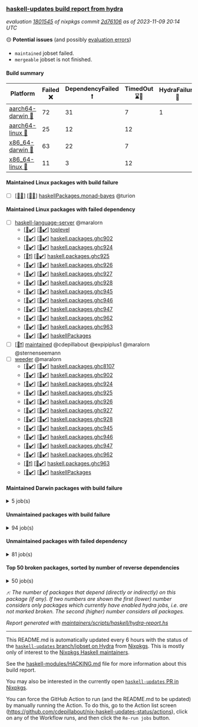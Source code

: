 ### [haskell-updates build report from hydra](https://hydra.nixos.org/jobset/nixpkgs/haskell-updates)
*evaluation [1801545](https://hydra.nixos.org/eval/1801545) of nixpkgs commit [2d76106](https://github.com/NixOS/nixpkgs/commits/2d76106b1172a9952d170532beca71bdd6950f57) as of 2023-11-09 20:14 UTC*

:yellow_circle: **Potential issues** (and possibly [evaluation errors](https://hydra.nixos.org/jobset/nixpkgs/haskell-updates))
  * `maintained` jobset failed.
  * `mergeable` jobset is not finished.

#### Build summary

 | Platform | Failed :x: | DependencyFailed :heavy_exclamation_mark: | TimedOut :hourglass::no_entry_sign: | HydraFailure :construction: | Unfinished :hourglass_flowing_sand: | Success :heavy_check_mark: | 
 | --- | --- | --- | --- | --- | --- | --- | 
 | [aarch64-darwin :green_apple:](https://hydra.nixos.org/eval/1801545?filter=.aarch64-darwin) | 72 | 31 | 7 | 1 |  | 6644 | 
 | [aarch64-linux :iphone:](https://hydra.nixos.org/eval/1801545?filter=.aarch64-linux) | 25 | 12 | 12 |  | 6 | 6785 | 
 | [x86_64-darwin :apple:](https://hydra.nixos.org/eval/1801545?filter=.x86_64-darwin) | 63 | 22 | 7 |  |  | 6680 | 
 | [x86_64-linux :penguin:](https://hydra.nixos.org/eval/1801545?filter=.x86_64-linux) | 11 | 3 | 12 |  | 1 | 6844 | 
#### Maintained Linux packages with build failure
- [ ] [[:iphone::x:]](https://hydra.nixos.org/build/239772252) [[:penguin::x:]](https://hydra.nixos.org/build/239250533) [haskellPackages.monad-bayes](https://hydra.nixos.org/eval/1801545?filter=haskellPackages.monad-bayes) @turion
#### Maintained Linux packages with failed dependency
- [ ] [haskell-language-server](https://hydra.nixos.org/eval/1801545?filter=haskell-language-server) @maralorn
  - [[:iphone::heavy_check_mark:]](https://hydra.nixos.org/build/239775433) [[:penguin::heavy_check_mark:]](https://hydra.nixos.org/build/239373261) [toplevel](https://hydra.nixos.org/eval/1801545?filter=haskell-language-server)
  - [[:iphone::heavy_check_mark:]](https://hydra.nixos.org/build/239771204) [[:penguin::heavy_check_mark:]](https://hydra.nixos.org/build/239258159) [haskell.packages.ghc902](https://hydra.nixos.org/eval/1801545?filter=haskell.packages.ghc902.haskell-language-server)
  - [[:iphone::heavy_check_mark:]](https://hydra.nixos.org/build/239770815) [[:penguin::heavy_check_mark:]](https://hydra.nixos.org/build/239244676) [haskell.packages.ghc924](https://hydra.nixos.org/eval/1801545?filter=haskell.packages.ghc924.haskell-language-server)
  - [[:iphone::heavy_exclamation_mark:]](https://hydra.nixos.org/build/239775479) [[:penguin::heavy_check_mark:]](https://hydra.nixos.org/build/239255679) [haskell.packages.ghc925](https://hydra.nixos.org/eval/1801545?filter=haskell.packages.ghc925.haskell-language-server)
  - [[:iphone::heavy_check_mark:]](https://hydra.nixos.org/build/239775197) [[:penguin::heavy_check_mark:]](https://hydra.nixos.org/build/239244592) [haskell.packages.ghc926](https://hydra.nixos.org/eval/1801545?filter=haskell.packages.ghc926.haskell-language-server)
  - [[:iphone::heavy_check_mark:]](https://hydra.nixos.org/build/239770927) [[:penguin::heavy_check_mark:]](https://hydra.nixos.org/build/239254745) [haskell.packages.ghc927](https://hydra.nixos.org/eval/1801545?filter=haskell.packages.ghc927.haskell-language-server)
  - [[:iphone::heavy_check_mark:]](https://hydra.nixos.org/build/239775846) [[:penguin::heavy_check_mark:]](https://hydra.nixos.org/build/239259832) [haskell.packages.ghc928](https://hydra.nixos.org/eval/1801545?filter=haskell.packages.ghc928.haskell-language-server)
  - [[:iphone::heavy_check_mark:]](https://hydra.nixos.org/build/239773509) [[:penguin::heavy_check_mark:]](https://hydra.nixos.org/build/239373229) [haskell.packages.ghc945](https://hydra.nixos.org/eval/1801545?filter=haskell.packages.ghc945.haskell-language-server)
  - [[:iphone::heavy_check_mark:]](https://hydra.nixos.org/build/239772111) [[:penguin::heavy_check_mark:]](https://hydra.nixos.org/build/239373266) [haskell.packages.ghc946](https://hydra.nixos.org/eval/1801545?filter=haskell.packages.ghc946.haskell-language-server)
  - [[:iphone::heavy_check_mark:]](https://hydra.nixos.org/build/239773878) [[:penguin::heavy_check_mark:]](https://hydra.nixos.org/build/239373246) [haskell.packages.ghc947](https://hydra.nixos.org/eval/1801545?filter=haskell.packages.ghc947.haskell-language-server)
  - [[:iphone::heavy_check_mark:]](https://hydra.nixos.org/build/239772362) [[:penguin::heavy_check_mark:]](https://hydra.nixos.org/build/239734887) [haskell.packages.ghc962](https://hydra.nixos.org/eval/1801545?filter=haskell.packages.ghc962.haskell-language-server)
  - [[:iphone::heavy_check_mark:]](https://hydra.nixos.org/build/239772516) [[:penguin::heavy_check_mark:]](https://hydra.nixos.org/build/239734892) [haskell.packages.ghc963](https://hydra.nixos.org/eval/1801545?filter=haskell.packages.ghc963.haskell-language-server)
  - [[:iphone::heavy_check_mark:]](https://hydra.nixos.org/build/239773240) [[:penguin::heavy_check_mark:]](https://hydra.nixos.org/build/239373287) [haskellPackages](https://hydra.nixos.org/eval/1801545?filter=haskellPackages.haskell-language-server)
- [ ] [[:penguin::heavy_exclamation_mark:]](https://hydra.nixos.org/build/240203413) [maintained](https://hydra.nixos.org/eval/1801545?filter=maintained) @cdepillabout @expipiplus1 @maralorn @sternenseemann
- [ ] [weeder](https://hydra.nixos.org/eval/1801545?filter=weeder) @maralorn
  - [[:iphone::heavy_check_mark:]](https://hydra.nixos.org/build/239772567) [[:penguin::heavy_check_mark:]](https://hydra.nixos.org/build/239262346) [haskell.packages.ghc8107](https://hydra.nixos.org/eval/1801545?filter=haskell.packages.ghc8107.weeder)
  - [[:iphone::heavy_check_mark:]](https://hydra.nixos.org/build/239771154) [[:penguin::heavy_check_mark:]](https://hydra.nixos.org/build/239263505) [haskell.packages.ghc902](https://hydra.nixos.org/eval/1801545?filter=haskell.packages.ghc902.weeder)
  - [[:iphone::heavy_check_mark:]](https://hydra.nixos.org/build/239774967) [[:penguin::heavy_check_mark:]](https://hydra.nixos.org/build/239263746) [haskell.packages.ghc924](https://hydra.nixos.org/eval/1801545?filter=haskell.packages.ghc924.weeder)
  - [[:iphone::heavy_check_mark:]](https://hydra.nixos.org/build/239776548) [[:penguin::heavy_check_mark:]](https://hydra.nixos.org/build/239261140) [haskell.packages.ghc925](https://hydra.nixos.org/eval/1801545?filter=haskell.packages.ghc925.weeder)
  - [[:iphone::heavy_check_mark:]](https://hydra.nixos.org/build/239774567) [[:penguin::heavy_check_mark:]](https://hydra.nixos.org/build/239244753) [haskell.packages.ghc926](https://hydra.nixos.org/eval/1801545?filter=haskell.packages.ghc926.weeder)
  - [[:iphone::heavy_check_mark:]](https://hydra.nixos.org/build/239771687) [[:penguin::heavy_check_mark:]](https://hydra.nixos.org/build/239253703) [haskell.packages.ghc927](https://hydra.nixos.org/eval/1801545?filter=haskell.packages.ghc927.weeder)
  - [[:iphone::heavy_check_mark:]](https://hydra.nixos.org/build/239775273) [[:penguin::heavy_check_mark:]](https://hydra.nixos.org/build/239260639) [haskell.packages.ghc928](https://hydra.nixos.org/eval/1801545?filter=haskell.packages.ghc928.weeder)
  - [[:iphone::heavy_check_mark:]](https://hydra.nixos.org/build/239772080) [[:penguin::heavy_check_mark:]](https://hydra.nixos.org/build/239248133) [haskell.packages.ghc945](https://hydra.nixos.org/eval/1801545?filter=haskell.packages.ghc945.weeder)
  - [[:iphone::heavy_check_mark:]](https://hydra.nixos.org/build/239775907) [[:penguin::heavy_check_mark:]](https://hydra.nixos.org/build/239258852) [haskell.packages.ghc946](https://hydra.nixos.org/eval/1801545?filter=haskell.packages.ghc946.weeder)
  - [[:iphone::heavy_check_mark:]](https://hydra.nixos.org/build/239770361) [[:penguin::heavy_check_mark:]](https://hydra.nixos.org/build/239245642) [haskell.packages.ghc947](https://hydra.nixos.org/eval/1801545?filter=haskell.packages.ghc947.weeder)
  - [[:iphone::heavy_check_mark:]](https://hydra.nixos.org/build/239771144) [[:penguin::heavy_check_mark:]](https://hydra.nixos.org/build/239734872) [haskell.packages.ghc962](https://hydra.nixos.org/eval/1801545?filter=haskell.packages.ghc962.weeder)
  - [[:iphone::heavy_exclamation_mark:]](https://hydra.nixos.org/build/239773100) [[:penguin::heavy_check_mark:]](https://hydra.nixos.org/build/239734864) [haskell.packages.ghc963](https://hydra.nixos.org/eval/1801545?filter=haskell.packages.ghc963.weeder)
  - [[:iphone::heavy_check_mark:]](https://hydra.nixos.org/build/239772029) [[:penguin::heavy_check_mark:]](https://hydra.nixos.org/build/239252970) [haskellPackages](https://hydra.nixos.org/eval/1801545?filter=haskellPackages.weeder)
#### Maintained Darwin packages with build failure
<details><summary>5 job(s) </summary>

- [ ] [[:green_apple::x:]](https://hydra.nixos.org/build/239250116) [[:apple::x:]](https://hydra.nixos.org/build/239250830) [haskellPackages.gcodehs](https://hydra.nixos.org/eval/1801545?filter=haskellPackages.gcodehs) @sorki
- [ ] [gitit](https://hydra.nixos.org/eval/1801545?filter=gitit) @Profpatsch @sternenseemann
  - [[:green_apple::x:]](https://hydra.nixos.org/build/239251261) [[:apple::heavy_check_mark:]](https://hydra.nixos.org/build/239258617) [toplevel](https://hydra.nixos.org/eval/1801545?filter=gitit)
  - [[:green_apple::heavy_check_mark:]](https://hydra.nixos.org/build/239248358) [[:apple::heavy_check_mark:]](https://hydra.nixos.org/build/239252421) [haskellPackages](https://hydra.nixos.org/eval/1801545?filter=haskellPackages.gitit)
- [ ] [[:green_apple::x:]](https://hydra.nixos.org/build/239251420) [[:apple::x:]](https://hydra.nixos.org/build/239259851) [haskellPackages.monad-bayes](https://hydra.nixos.org/eval/1801545?filter=haskellPackages.monad-bayes) @turion
</details>

#### Unmaintained packages with build failure
<details><summary>94 job(s) </summary>

- [ ] [[:green_apple::x:]](https://hydra.nixos.org/build/239262125) [[:iphone::heavy_check_mark:]](https://hydra.nixos.org/build/239772988) [[:apple::heavy_check_mark:]](https://hydra.nixos.org/build/239262410) [[:penguin::heavy_check_mark:]](https://hydra.nixos.org/build/239250197) [haskellPackages.di-core](https://hydra.nixos.org/eval/1801545?filter=haskellPackages.di-core)  :arrow_heading_up: 7 | 12
- [ ] [[:green_apple::x:]](https://hydra.nixos.org/build/239259018) [[:iphone::heavy_check_mark:]](https://hydra.nixos.org/build/239774820) [[:apple::x:]](https://hydra.nixos.org/build/239264583) [[:penguin::heavy_check_mark:]](https://hydra.nixos.org/build/239253255) [haskellPackages.fmt](https://hydra.nixos.org/eval/1801545?filter=haskellPackages.fmt)  :arrow_heading_up: 6 | 24
- [ ] [[:green_apple::heavy_check_mark:]](https://hydra.nixos.org/build/239262182) [[:iphone::x:]](https://hydra.nixos.org/build/239775323) [[:apple::heavy_check_mark:]](https://hydra.nixos.org/build/239254077) [[:penguin::heavy_check_mark:]](https://hydra.nixos.org/build/239253532) [haskellPackages.spatial-math](https://hydra.nixos.org/eval/1801545?filter=haskellPackages.spatial-math)  :arrow_heading_up: 2 | 7
- [ ] [[:green_apple::x:]](https://hydra.nixos.org/build/239256962) [[:iphone::x:]](https://hydra.nixos.org/build/239772670) [[:apple::x:]](https://hydra.nixos.org/build/239262187) [[:penguin::hourglass::no_entry_sign:]](https://hydra.nixos.org/build/239262928) [haskellPackages.rose-trees](https://hydra.nixos.org/eval/1801545?filter=haskellPackages.rose-trees)  :arrow_heading_up: 1 | 4
- [ ] [[:green_apple::x:]](https://hydra.nixos.org/build/239257729) [[:iphone::hourglass::no_entry_sign:]](https://hydra.nixos.org/build/239773125) [[:apple::heavy_check_mark:]](https://hydra.nixos.org/build/239246218) [[:penguin::heavy_check_mark:]](https://hydra.nixos.org/build/239263542) [haskellPackages.telegram-bot-api](https://hydra.nixos.org/eval/1801545?filter=haskellPackages.telegram-bot-api)  :arrow_heading_up: 1 | 4
- [ ] [[:green_apple::x:]](https://hydra.nixos.org/build/239248158) [[:iphone::heavy_check_mark:]](https://hydra.nixos.org/build/239771492) [[:apple::x:]](https://hydra.nixos.org/build/239248141) [[:penguin::heavy_check_mark:]](https://hydra.nixos.org/build/239255584) [haskellPackages.posix-socket](https://hydra.nixos.org/eval/1801545?filter=haskellPackages.posix-socket)  :arrow_heading_up: 1 | 2
- [ ] [[:green_apple::x:]](https://hydra.nixos.org/build/239260438) [[:iphone::heavy_check_mark:]](https://hydra.nixos.org/build/239772563) [[:apple::x:]](https://hydra.nixos.org/build/239261068) [[:penguin::heavy_check_mark:]](https://hydra.nixos.org/build/239251834) [haskellPackages.async-refresh](https://hydra.nixos.org/eval/1801545?filter=haskellPackages.async-refresh)  :arrow_heading_up: 1 | 1
- [ ] [[:green_apple::x:]](https://hydra.nixos.org/build/239261586) [[:iphone::heavy_check_mark:]](https://hydra.nixos.org/build/239776387) [[:apple::x:]](https://hydra.nixos.org/build/239259395) [[:penguin::heavy_check_mark:]](https://hydra.nixos.org/build/239263612) [haskellPackages.gi-gdkx11](https://hydra.nixos.org/eval/1801545?filter=haskellPackages.gi-gdkx11)  :arrow_heading_up: 1 | 1
- [ ] [[:green_apple::heavy_check_mark:]](https://hydra.nixos.org/build/239254153) [[:iphone::x:]](https://hydra.nixos.org/build/239775254) [[:apple::heavy_check_mark:]](https://hydra.nixos.org/build/239260278) [[:penguin::heavy_check_mark:]](https://hydra.nixos.org/build/239251806) [haskellPackages.nlopt-haskell](https://hydra.nixos.org/eval/1801545?filter=haskellPackages.nlopt-haskell)  :arrow_heading_up: 1 | 1
- [ ] [[:green_apple::x:]](https://hydra.nixos.org/build/239248592) [[:iphone::heavy_check_mark:]](https://hydra.nixos.org/build/239775865) [[:apple::x:]](https://hydra.nixos.org/build/239247650) [[:penguin::heavy_check_mark:]](https://hydra.nixos.org/build/239256827) [haskellPackages.openal-ffi](https://hydra.nixos.org/eval/1801545?filter=haskellPackages.openal-ffi)  :arrow_heading_up: 1 | 1
- [ ] [[:green_apple::x:]](https://hydra.nixos.org/build/239257337) [[:iphone::heavy_check_mark:]](https://hydra.nixos.org/build/239775998) [[:apple::x:]](https://hydra.nixos.org/build/239255500) [[:penguin::heavy_check_mark:]](https://hydra.nixos.org/build/239245252) [haskellPackages.sym](https://hydra.nixos.org/eval/1801545?filter=haskellPackages.sym)  :arrow_heading_up: 1 | 1
- [ ] [[:green_apple::heavy_check_mark:]](https://hydra.nixos.org/build/239244919) [[:iphone::x:]](https://hydra.nixos.org/build/239776095) [[:apple::heavy_check_mark:]](https://hydra.nixos.org/build/239264154) [[:penguin::heavy_check_mark:]](https://hydra.nixos.org/build/239260000) [haskellPackages.freetype2](https://hydra.nixos.org/eval/1801545?filter=haskellPackages.freetype2)  :arrow_heading_up: 0 | 12
- [ ] [[:green_apple::x:]](https://hydra.nixos.org/build/239264564) [[:iphone::x:]](https://hydra.nixos.org/build/239773102) [[:apple::heavy_check_mark:]](https://hydra.nixos.org/build/239263650) [[:penguin::heavy_check_mark:]](https://hydra.nixos.org/build/239249826) [haskellPackages.hw-simd](https://hydra.nixos.org/eval/1801545?filter=haskellPackages.hw-simd)  :arrow_heading_up: 0 | 8
- [ ] [[:green_apple::x:]](https://hydra.nixos.org/build/239258007) [[:iphone::heavy_check_mark:]](https://hydra.nixos.org/build/239772136) [[:apple::x:]](https://hydra.nixos.org/build/239262191) [[:penguin::heavy_check_mark:]](https://hydra.nixos.org/build/239253474) [haskellPackages.pipes-zlib](https://hydra.nixos.org/eval/1801545?filter=haskellPackages.pipes-zlib)  :arrow_heading_up: 0 | 5
- [ ] [[:green_apple::x:]](https://hydra.nixos.org/build/239244113) [[:iphone::heavy_check_mark:]](https://hydra.nixos.org/build/239771558) [[:apple::x:]](https://hydra.nixos.org/build/239255094) [[:penguin::heavy_check_mark:]](https://hydra.nixos.org/build/239253745) [haskellPackages.error-codes](https://hydra.nixos.org/eval/1801545?filter=haskellPackages.error-codes)  :arrow_heading_up: 0 | 3
- [ ] [[:green_apple::x:]](https://hydra.nixos.org/build/239250135) [[:iphone::heavy_check_mark:]](https://hydra.nixos.org/build/239770503) [[:apple::heavy_check_mark:]](https://hydra.nixos.org/build/239258026) [[:penguin::heavy_check_mark:]](https://hydra.nixos.org/build/239246275) [haskellPackages.folds](https://hydra.nixos.org/eval/1801545?filter=haskellPackages.folds)  :arrow_heading_up: 0 | 3
- [ ] [[:green_apple::x:]](https://hydra.nixos.org/build/239260486) [[:iphone::x:]](https://hydra.nixos.org/build/239776072) [[:apple::heavy_check_mark:]](https://hydra.nixos.org/build/239249070) [[:penguin::heavy_check_mark:]](https://hydra.nixos.org/build/239245677) [haskellPackages.picosat](https://hydra.nixos.org/eval/1801545?filter=haskellPackages.picosat)  :arrow_heading_up: 0 | 3
- [ ] [[:green_apple::x:]](https://hydra.nixos.org/build/239264193) [[:iphone::heavy_check_mark:]](https://hydra.nixos.org/build/239774462) [[:apple::heavy_check_mark:]](https://hydra.nixos.org/build/239243893) [[:penguin::heavy_check_mark:]](https://hydra.nixos.org/build/239259286) [haskellPackages.LibZip](https://hydra.nixos.org/eval/1801545?filter=haskellPackages.LibZip)  :arrow_heading_up: 0 | 2
- [ ] [[:green_apple::x:]](https://hydra.nixos.org/build/239260572) [[:iphone::heavy_check_mark:]](https://hydra.nixos.org/build/239775567) [[:apple::heavy_check_mark:]](https://hydra.nixos.org/build/239253196) [[:penguin::heavy_check_mark:]](https://hydra.nixos.org/build/239264185) [haskellPackages.rocksdb-haskell](https://hydra.nixos.org/eval/1801545?filter=haskellPackages.rocksdb-haskell)  :arrow_heading_up: 0 | 2
- [ ] [[:green_apple::x:]](https://hydra.nixos.org/build/239260122) [[:iphone::heavy_check_mark:]](https://hydra.nixos.org/build/239775084) [[:apple::x:]](https://hydra.nixos.org/build/239253110) [[:penguin::heavy_check_mark:]](https://hydra.nixos.org/build/239254747) [haskellPackages.diagrams-html5](https://hydra.nixos.org/eval/1801545?filter=haskellPackages.diagrams-html5)  :arrow_heading_up: 0 | 1
- [ ] [[:green_apple::x:]](https://hydra.nixos.org/build/239246534) [[:iphone::x:]](https://hydra.nixos.org/build/239769996) [[:apple::x:]](https://hydra.nixos.org/build/239252502) [[:penguin::x:]](https://hydra.nixos.org/build/239249292) [haskellPackages.extensions](https://hydra.nixos.org/eval/1801545?filter=haskellPackages.extensions)  :arrow_heading_up: 0 | 1
- [ ] [[:green_apple::x:]](https://hydra.nixos.org/build/239849985) [[:iphone::x:]](https://hydra.nixos.org/build/239849994) [[:apple::x:]](https://hydra.nixos.org/build/239849959) [[:penguin::x:]](https://hydra.nixos.org/build/239849990) [haskellPackages.gi-gsk](https://hydra.nixos.org/eval/1801545?filter=haskellPackages.gi-gsk)  :arrow_heading_up: 0 | 1
- [ ] [[:green_apple::x:]](https://hydra.nixos.org/build/239259389) [[:iphone::heavy_check_mark:]](https://hydra.nixos.org/build/239771420) [[:apple::x:]](https://hydra.nixos.org/build/239256341) [[:penguin::heavy_check_mark:]](https://hydra.nixos.org/build/239264950) [haskellPackages.hamid](https://hydra.nixos.org/eval/1801545?filter=haskellPackages.hamid)  :arrow_heading_up: 0 | 1
- [ ] [[:green_apple::heavy_check_mark:]](https://hydra.nixos.org/build/239247004) [[:iphone::heavy_check_mark:]](https://hydra.nixos.org/build/239776369) [[:apple::x:]](https://hydra.nixos.org/build/239255032) [[:penguin::heavy_check_mark:]](https://hydra.nixos.org/build/239260226) [haskellPackages.hmatrix-morpheus](https://hydra.nixos.org/eval/1801545?filter=haskellPackages.hmatrix-morpheus)  :arrow_heading_up: 0 | 1
- [ ] [[:green_apple::x:]](https://hydra.nixos.org/build/239244557) [[:iphone::heavy_check_mark:]](https://hydra.nixos.org/build/239775894) [[:apple::x:]](https://hydra.nixos.org/build/239256506) [[:penguin::heavy_check_mark:]](https://hydra.nixos.org/build/239250026) [haskellPackages.huckleberry](https://hydra.nixos.org/eval/1801545?filter=haskellPackages.huckleberry)  :arrow_heading_up: 0 | 1
- [ ] [[:green_apple::x:]](https://hydra.nixos.org/build/239258089) [[:iphone::heavy_check_mark:]](https://hydra.nixos.org/build/239773907) [[:apple::x:]](https://hydra.nixos.org/build/239246890) [[:penguin::heavy_check_mark:]](https://hydra.nixos.org/build/239253574) [haskellPackages.om-time](https://hydra.nixos.org/eval/1801545?filter=haskellPackages.om-time)  :arrow_heading_up: 0 | 1
- [ ] [[:green_apple::x:]](https://hydra.nixos.org/build/239259246) [[:iphone::heavy_check_mark:]](https://hydra.nixos.org/build/239771579) [[:apple::x:]](https://hydra.nixos.org/build/239250953) [[:penguin::heavy_check_mark:]](https://hydra.nixos.org/build/239248834) [haskellPackages.select](https://hydra.nixos.org/eval/1801545?filter=haskellPackages.select)  :arrow_heading_up: 0 | 1
- [ ] [[:green_apple::x:]](https://hydra.nixos.org/build/239246851) [[:iphone::heavy_check_mark:]](https://hydra.nixos.org/build/239774076) [[:apple::x:]](https://hydra.nixos.org/build/239261323) [[:penguin::heavy_check_mark:]](https://hydra.nixos.org/build/239262697) [haskellPackages.sysinfo](https://hydra.nixos.org/eval/1801545?filter=haskellPackages.sysinfo)  :arrow_heading_up: 0 | 1
- [ ] [[:green_apple::x:]](https://hydra.nixos.org/build/239251350) [[:iphone::x:]](https://hydra.nixos.org/build/239776776) [[:apple::x:]](https://hydra.nixos.org/build/239247935) [[:penguin::x:]](https://hydra.nixos.org/build/239246414) [haskellPackages.Flint2](https://hydra.nixos.org/eval/1801545?filter=haskellPackages.Flint2) 
- [ ] [[:green_apple::heavy_check_mark:]](https://hydra.nixos.org/build/239248908) [[:iphone::heavy_check_mark:]](https://hydra.nixos.org/build/239769909) [[:apple::x:]](https://hydra.nixos.org/build/239257514) [[:penguin::heavy_check_mark:]](https://hydra.nixos.org/build/239264170) [haskellPackages.FractalArt](https://hydra.nixos.org/eval/1801545?filter=haskellPackages.FractalArt) 
- [ ] [[:green_apple::heavy_check_mark:]](https://hydra.nixos.org/build/239257711) [[:iphone::x:]](https://hydra.nixos.org/build/239774744) [[:apple::heavy_check_mark:]](https://hydra.nixos.org/build/239250415) [[:penguin::heavy_check_mark:]](https://hydra.nixos.org/build/239259136) [haskellPackages.HsASA](https://hydra.nixos.org/eval/1801545?filter=haskellPackages.HsASA) 
- [ ] [[:green_apple::x:]](https://hydra.nixos.org/build/239252965) [[:iphone::x:]](https://hydra.nixos.org/build/239775833) [[:apple::x:]](https://hydra.nixos.org/build/239246078) [[:penguin::x:]](https://hydra.nixos.org/build/239252884) [haskellPackages.agda2hs](https://hydra.nixos.org/eval/1801545?filter=haskellPackages.agda2hs) 
- [ ] [[:green_apple::x:]](https://hydra.nixos.org/build/239256068) [[:iphone::x:]](https://hydra.nixos.org/build/239772074) [[:apple::x:]](https://hydra.nixos.org/build/239243890) [[:penguin::x:]](https://hydra.nixos.org/build/239247619) [haskellPackages.agda2train](https://hydra.nixos.org/eval/1801545?filter=haskellPackages.agda2train) 
- [ ] [[:green_apple::x:]](https://hydra.nixos.org/build/239251520) [[:iphone::heavy_check_mark:]](https://hydra.nixos.org/build/239776531) [[:apple::x:]](https://hydra.nixos.org/build/239256780) [[:penguin::heavy_check_mark:]](https://hydra.nixos.org/build/239251606) [haskellPackages.al](https://hydra.nixos.org/eval/1801545?filter=haskellPackages.al) 
- [ ] [[:green_apple::heavy_check_mark:]](https://hydra.nixos.org/build/239251678) [[:iphone::x:]](https://hydra.nixos.org/build/239774542) [[:apple::heavy_check_mark:]](https://hydra.nixos.org/build/239247759) [[:penguin::heavy_check_mark:]](https://hydra.nixos.org/build/239250188) [haskellPackages.amazonka-braket](https://hydra.nixos.org/eval/1801545?filter=haskellPackages.amazonka-braket) 
- [ ] [[:green_apple::heavy_check_mark:]](https://hydra.nixos.org/build/239261751) [[:iphone::x:]](https://hydra.nixos.org/build/239772688) [[:apple::heavy_check_mark:]](https://hydra.nixos.org/build/239260201) [[:penguin::heavy_check_mark:]](https://hydra.nixos.org/build/239254814) [haskellPackages.amazonka-qldb](https://hydra.nixos.org/eval/1801545?filter=haskellPackages.amazonka-qldb) 
- [ ] [[:green_apple::x:]](https://hydra.nixos.org/build/239265015) [[:iphone::heavy_check_mark:]](https://hydra.nixos.org/build/239776312) [[:apple::x:]](https://hydra.nixos.org/build/239246102) [[:penguin::heavy_check_mark:]](https://hydra.nixos.org/build/239254850) [haskellPackages.env-extra](https://hydra.nixos.org/eval/1801545?filter=haskellPackages.env-extra) 
- [ ] [[:green_apple::x:]](https://hydra.nixos.org/build/239259612) [[:iphone::heavy_check_mark:]](https://hydra.nixos.org/build/239770787) [[:apple::x:]](https://hydra.nixos.org/build/239259668) [[:penguin::heavy_check_mark:]](https://hydra.nixos.org/build/239260761) [haskellPackages.epub-metadata](https://hydra.nixos.org/eval/1801545?filter=haskellPackages.epub-metadata) 
- [ ] [[:green_apple::x:]](https://hydra.nixos.org/build/239246623) [[:iphone::heavy_check_mark:]](https://hydra.nixos.org/build/239776785) [[:apple::heavy_check_mark:]](https://hydra.nixos.org/build/239254019) [[:penguin::heavy_check_mark:]](https://hydra.nixos.org/build/239258360) [haskellPackages.executable-hash](https://hydra.nixos.org/eval/1801545?filter=haskellPackages.executable-hash) 
- [ ] [[:green_apple::x:]](https://hydra.nixos.org/build/239254414) [[:iphone::heavy_check_mark:]](https://hydra.nixos.org/build/239770260) [[:apple::x:]](https://hydra.nixos.org/build/239251675) [[:penguin::heavy_check_mark:]](https://hydra.nixos.org/build/239247374) [haskellPackages.exinst-base](https://hydra.nixos.org/eval/1801545?filter=haskellPackages.exinst-base) 
- [ ] [[:green_apple::x:]](https://hydra.nixos.org/build/239262643) [[:iphone::heavy_check_mark:]](https://hydra.nixos.org/build/239771299) [[:apple::x:]](https://hydra.nixos.org/build/239257718) [[:penguin::heavy_check_mark:]](https://hydra.nixos.org/build/239252798) [haskellPackages.float128](https://hydra.nixos.org/eval/1801545?filter=haskellPackages.float128) 
- [ ] [[:green_apple::x:]](https://hydra.nixos.org/build/239248353) [[:iphone::heavy_check_mark:]](https://hydra.nixos.org/build/239775741) [[:apple::x:]](https://hydra.nixos.org/build/239250817) [[:penguin::heavy_check_mark:]](https://hydra.nixos.org/build/239247037) [haskellPackages.fudgets](https://hydra.nixos.org/eval/1801545?filter=haskellPackages.fudgets) 
- [ ] [[:green_apple::x:]](https://hydra.nixos.org/build/239246125) [[:iphone::heavy_check_mark:]](https://hydra.nixos.org/build/239769915) [[:apple::x:]](https://hydra.nixos.org/build/239263656) [[:penguin::heavy_check_mark:]](https://hydra.nixos.org/build/239247138) [haskellPackages.genvalidity-dirforest](https://hydra.nixos.org/eval/1801545?filter=haskellPackages.genvalidity-dirforest) 
- [ ] [[:green_apple::heavy_check_mark:]](https://hydra.nixos.org/build/239246301) [[:iphone::x:]](https://hydra.nixos.org/build/239775776) [[:apple::heavy_check_mark:]](https://hydra.nixos.org/build/239263509) [[:penguin::heavy_check_mark:]](https://hydra.nixos.org/build/239261051) [haskellPackages.geodetics](https://hydra.nixos.org/eval/1801545?filter=haskellPackages.geodetics) 
- [ ] [ghc-tags](https://hydra.nixos.org/eval/1801545?filter=ghc-tags) 
  - [[:green_apple::heavy_check_mark:]](https://hydra.nixos.org/build/239253038) [[:iphone::heavy_check_mark:]](https://hydra.nixos.org/build/239774377) [[:apple::heavy_check_mark:]](https://hydra.nixos.org/build/239255226) [[:penguin::heavy_check_mark:]](https://hydra.nixos.org/build/239261683) [haskell.packages.ghc8107](https://hydra.nixos.org/eval/1801545?filter=haskell.packages.ghc8107.ghc-tags)
  - [[:green_apple::x:]](https://hydra.nixos.org/build/239246273) [[:iphone::x:]](https://hydra.nixos.org/build/239770521) [[:apple::x:]](https://hydra.nixos.org/build/239263999) [[:penguin::x:]](https://hydra.nixos.org/build/239244589) [haskell.packages.ghc902](https://hydra.nixos.org/eval/1801545?filter=haskell.packages.ghc902.ghc-tags)
  - [[:green_apple::heavy_check_mark:]](https://hydra.nixos.org/build/239260586) [[:iphone::heavy_check_mark:]](https://hydra.nixos.org/build/239774799) [[:apple::heavy_check_mark:]](https://hydra.nixos.org/build/239247401) [[:penguin::heavy_check_mark:]](https://hydra.nixos.org/build/239256416) [haskell.packages.ghc924](https://hydra.nixos.org/eval/1801545?filter=haskell.packages.ghc924.ghc-tags)
  - [[:green_apple::heavy_check_mark:]](https://hydra.nixos.org/build/239256086) [[:iphone::heavy_exclamation_mark:]](https://hydra.nixos.org/build/239775704) [[:apple::heavy_check_mark:]](https://hydra.nixos.org/build/239257364) [[:penguin::heavy_check_mark:]](https://hydra.nixos.org/build/239246751) [haskell.packages.ghc925](https://hydra.nixos.org/eval/1801545?filter=haskell.packages.ghc925.ghc-tags)
  - [[:green_apple::heavy_check_mark:]](https://hydra.nixos.org/build/239261603) [[:iphone::heavy_check_mark:]](https://hydra.nixos.org/build/239775737) [[:apple::heavy_check_mark:]](https://hydra.nixos.org/build/239262402) [[:penguin::heavy_check_mark:]](https://hydra.nixos.org/build/239253647) [haskell.packages.ghc926](https://hydra.nixos.org/eval/1801545?filter=haskell.packages.ghc926.ghc-tags)
  - [[:green_apple::heavy_check_mark:]](https://hydra.nixos.org/build/239253094) [[:iphone::heavy_check_mark:]](https://hydra.nixos.org/build/239773248) [[:apple::heavy_check_mark:]](https://hydra.nixos.org/build/239257469) [[:penguin::heavy_check_mark:]](https://hydra.nixos.org/build/239264602) [haskell.packages.ghc927](https://hydra.nixos.org/eval/1801545?filter=haskell.packages.ghc927.ghc-tags)
  - [[:green_apple::heavy_check_mark:]](https://hydra.nixos.org/build/239261771) [[:iphone::heavy_check_mark:]](https://hydra.nixos.org/build/239773703) [[:apple::heavy_check_mark:]](https://hydra.nixos.org/build/239258379) [[:penguin::heavy_check_mark:]](https://hydra.nixos.org/build/239249363) [haskell.packages.ghc928](https://hydra.nixos.org/eval/1801545?filter=haskell.packages.ghc928.ghc-tags)
  - [[:green_apple::heavy_check_mark:]](https://hydra.nixos.org/build/239734879) [[:iphone::heavy_check_mark:]](https://hydra.nixos.org/build/239773494) [[:apple::heavy_check_mark:]](https://hydra.nixos.org/build/239734863) [[:penguin::heavy_check_mark:]](https://hydra.nixos.org/build/239734846) [haskell.packages.ghc962](https://hydra.nixos.org/eval/1801545?filter=haskell.packages.ghc962.ghc-tags)
  - [[:green_apple::heavy_check_mark:]](https://hydra.nixos.org/build/239734838) [[:iphone::heavy_exclamation_mark:]](https://hydra.nixos.org/build/239772994) [[:apple::heavy_check_mark:]](https://hydra.nixos.org/build/239734852) [[:penguin::heavy_check_mark:]](https://hydra.nixos.org/build/239734839) [haskell.packages.ghc963](https://hydra.nixos.org/eval/1801545?filter=haskell.packages.ghc963.ghc-tags)
- [ ] [[:iphone::x:]](https://hydra.nixos.org/build/239776533) [[:penguin::x:]](https://hydra.nixos.org/build/239685049) [haskellPackages.gi-adwaita](https://hydra.nixos.org/eval/1801545?filter=haskellPackages.gi-adwaita) 
- [ ] [[:green_apple::x:]](https://hydra.nixos.org/build/239248341) [[:apple::x:]](https://hydra.nixos.org/build/239252714) [haskellPackages.gi-gtkosxapplication](https://hydra.nixos.org/eval/1801545?filter=haskellPackages.gi-gtkosxapplication) 
- [ ] [[:green_apple::x:]](https://hydra.nixos.org/build/239364952) [[:apple::x:]](https://hydra.nixos.org/build/239364948) [haskellPackages.gtk-mac-integration](https://hydra.nixos.org/eval/1801545?filter=haskellPackages.gtk-mac-integration) 
- [ ] [[:green_apple::x:]](https://hydra.nixos.org/build/239256525) [[:iphone::heavy_check_mark:]](https://hydra.nixos.org/build/239772661) [[:apple::x:]](https://hydra.nixos.org/build/239249980) [[:penguin::heavy_check_mark:]](https://hydra.nixos.org/build/239252062) [haskellPackages.gtk-traymanager](https://hydra.nixos.org/eval/1801545?filter=haskellPackages.gtk-traymanager) 
- [ ] [[:green_apple::x:]](https://hydra.nixos.org/build/239253073) [[:apple::x:]](https://hydra.nixos.org/build/239259388) [haskellPackages.gtk3-mac-integration](https://hydra.nixos.org/eval/1801545?filter=haskellPackages.gtk3-mac-integration) 
- [ ] [[:green_apple::x:]](https://hydra.nixos.org/build/239250301) [[:iphone::heavy_check_mark:]](https://hydra.nixos.org/build/239775102) [[:apple::x:]](https://hydra.nixos.org/build/239253091) [[:penguin::heavy_check_mark:]](https://hydra.nixos.org/build/239260366) [haskellPackages.highlight](https://hydra.nixos.org/eval/1801545?filter=haskellPackages.highlight) 
- [ ] [[:green_apple::x:]](https://hydra.nixos.org/build/239257785) [[:iphone::heavy_check_mark:]](https://hydra.nixos.org/build/239773489) [[:apple::x:]](https://hydra.nixos.org/build/239248586) [[:penguin::heavy_check_mark:]](https://hydra.nixos.org/build/239252515) [haskellPackages.hinotify-conduit](https://hydra.nixos.org/eval/1801545?filter=haskellPackages.hinotify-conduit) 
- [ ] [[:green_apple::heavy_check_mark:]](https://hydra.nixos.org/build/239250489) [[:iphone::x:]](https://hydra.nixos.org/build/239770692) [[:apple::heavy_check_mark:]](https://hydra.nixos.org/build/239263573) [[:penguin::heavy_check_mark:]](https://hydra.nixos.org/build/239256066) [haskellPackages.hssh](https://hydra.nixos.org/eval/1801545?filter=haskellPackages.hssh) 
- [ ] [[:green_apple::x:]](https://hydra.nixos.org/build/239249085) [[:iphone::heavy_check_mark:]](https://hydra.nixos.org/build/239772493) [[:apple::x:]](https://hydra.nixos.org/build/239261890) [[:penguin::heavy_check_mark:]](https://hydra.nixos.org/build/239250997) [haskellPackages.hssourceinfo](https://hydra.nixos.org/eval/1801545?filter=haskellPackages.hssourceinfo) 
- [ ] [[:green_apple::x:]](https://hydra.nixos.org/build/239257887) [[:iphone::heavy_check_mark:]](https://hydra.nixos.org/build/239771781) [[:apple::x:]](https://hydra.nixos.org/build/239264757) [[:penguin::heavy_check_mark:]](https://hydra.nixos.org/build/239247212) [haskellPackages.hunspell-hs](https://hydra.nixos.org/eval/1801545?filter=haskellPackages.hunspell-hs) 
- [ ] [[:apple::x:]](https://hydra.nixos.org/build/239246759) [[:penguin::heavy_check_mark:]](https://hydra.nixos.org/build/239246478) [haskellPackages.inline-asm](https://hydra.nixos.org/eval/1801545?filter=haskellPackages.inline-asm) 
- [ ] [[:green_apple::x:]](https://hydra.nixos.org/build/239257215) [[:iphone::heavy_check_mark:]](https://hydra.nixos.org/build/239775415) [[:apple::x:]](https://hydra.nixos.org/build/239264611) [[:penguin::heavy_check_mark:]](https://hydra.nixos.org/build/239246889) [haskellPackages.interprocess](https://hydra.nixos.org/eval/1801545?filter=haskellPackages.interprocess) 
- [ ] [[:green_apple::x:]](https://hydra.nixos.org/build/239247304) [[:iphone::x:]](https://hydra.nixos.org/build/239771254) [[:apple::x:]](https://hydra.nixos.org/build/239254827) [[:penguin::x:]](https://hydra.nixos.org/build/239259401) [haskellPackages.interval-patterns](https://hydra.nixos.org/eval/1801545?filter=haskellPackages.interval-patterns) 
- [ ] [[:green_apple::x:]](https://hydra.nixos.org/build/239257882) [[:iphone::heavy_check_mark:]](https://hydra.nixos.org/build/239771550) [[:apple::x:]](https://hydra.nixos.org/build/239260319) [[:penguin::heavy_check_mark:]](https://hydra.nixos.org/build/239262476) [haskellPackages.ipcvar](https://hydra.nixos.org/eval/1801545?filter=haskellPackages.ipcvar) 
- [ ] [[:green_apple::heavy_check_mark:]](https://hydra.nixos.org/build/239249506) [[:iphone::heavy_check_mark:]](https://hydra.nixos.org/build/239776226) [[:apple::heavy_check_mark:]](https://hydra.nixos.org/build/239252134) [[:penguin::x:]](https://hydra.nixos.org/build/239264029) [haskellPackages.kdt](https://hydra.nixos.org/eval/1801545?filter=haskellPackages.kdt) 
- [ ] [[:green_apple::x:]](https://hydra.nixos.org/build/239252016) [[:apple::x:]](https://hydra.nixos.org/build/239244843) [haskellPackages.kqueue](https://hydra.nixos.org/eval/1801545?filter=haskellPackages.kqueue) 
- [ ] [[:green_apple::x:]](https://hydra.nixos.org/build/239246397) [[:iphone::heavy_check_mark:]](https://hydra.nixos.org/build/239771486) [[:apple::heavy_check_mark:]](https://hydra.nixos.org/build/239245379) [[:penguin::heavy_check_mark:]](https://hydra.nixos.org/build/239261966) [haskellPackages.leveldb-haskell-fork](https://hydra.nixos.org/eval/1801545?filter=haskellPackages.leveldb-haskell-fork) 
- [ ] [[:green_apple::x:]](https://hydra.nixos.org/build/239261400) [[:iphone::heavy_check_mark:]](https://hydra.nixos.org/build/239775981) [[:apple::x:]](https://hydra.nixos.org/build/239253256) [[:penguin::heavy_check_mark:]](https://hydra.nixos.org/build/239247757) [haskellPackages.linux-framebuffer](https://hydra.nixos.org/eval/1801545?filter=haskellPackages.linux-framebuffer) 
- [ ] [[:green_apple::x:]](https://hydra.nixos.org/build/239249602) [[:iphone::heavy_check_mark:]](https://hydra.nixos.org/build/239772009) [[:apple::x:]](https://hydra.nixos.org/build/239258551) [[:penguin::heavy_check_mark:]](https://hydra.nixos.org/build/239245937) [haskellPackages.mediawiki2latex](https://hydra.nixos.org/eval/1801545?filter=haskellPackages.mediawiki2latex) 
- [ ] [[:green_apple::x:]](https://hydra.nixos.org/build/239251980) [[:iphone::heavy_check_mark:]](https://hydra.nixos.org/build/239771589) [[:apple::x:]](https://hydra.nixos.org/build/239244192) [[:penguin::heavy_check_mark:]](https://hydra.nixos.org/build/239258765) [haskellPackages.memzero](https://hydra.nixos.org/eval/1801545?filter=haskellPackages.memzero) 
- [ ] [[:green_apple::heavy_check_mark:]](https://hydra.nixos.org/build/239253155) [[:iphone::x:]](https://hydra.nixos.org/build/239773638) [[:apple::heavy_check_mark:]](https://hydra.nixos.org/build/239251943) [[:penguin::heavy_check_mark:]](https://hydra.nixos.org/build/239260661) [haskellPackages.open-symbology](https://hydra.nixos.org/eval/1801545?filter=haskellPackages.open-symbology) 
- [ ] [[:green_apple::x:]](https://hydra.nixos.org/build/239259454) [[:iphone::heavy_check_mark:]](https://hydra.nixos.org/build/239773786) [[:apple::x:]](https://hydra.nixos.org/build/239257896) [[:penguin::heavy_check_mark:]](https://hydra.nixos.org/build/239247268) [haskellPackages.persistent-pagination](https://hydra.nixos.org/eval/1801545?filter=haskellPackages.persistent-pagination) 
- [ ] [[:green_apple::x:]](https://hydra.nixos.org/build/239250816) [[:iphone::heavy_check_mark:]](https://hydra.nixos.org/build/239771262) [[:apple::x:]](https://hydra.nixos.org/build/239262568) [[:penguin::heavy_check_mark:]](https://hydra.nixos.org/build/239243846) [haskellPackages.phatsort](https://hydra.nixos.org/eval/1801545?filter=haskellPackages.phatsort) 
- [ ] [[:green_apple::x:]](https://hydra.nixos.org/build/239257452) [[:iphone::heavy_check_mark:]](https://hydra.nixos.org/build/239776150) [[:apple::x:]](https://hydra.nixos.org/build/239246849) [[:penguin::heavy_check_mark:]](https://hydra.nixos.org/build/239254412) [haskellPackages.ping-wrapper](https://hydra.nixos.org/eval/1801545?filter=haskellPackages.ping-wrapper) 
- [ ] [[:green_apple::x:]](https://hydra.nixos.org/build/239252014) [[:iphone::heavy_check_mark:]](https://hydra.nixos.org/build/239771232) [[:apple::x:]](https://hydra.nixos.org/build/239257592) [[:penguin::heavy_check_mark:]](https://hydra.nixos.org/build/239258715) [haskellPackages.posix-timer](https://hydra.nixos.org/eval/1801545?filter=haskellPackages.posix-timer) 
- [ ] [[:green_apple::x:]](https://hydra.nixos.org/build/239263868) [[:iphone::heavy_check_mark:]](https://hydra.nixos.org/build/239775252) [[:apple::x:]](https://hydra.nixos.org/build/239259311) [[:penguin::heavy_check_mark:]](https://hydra.nixos.org/build/239245795) [haskellPackages.procex](https://hydra.nixos.org/eval/1801545?filter=haskellPackages.procex) 
- [ ] [[:green_apple::x:]](https://hydra.nixos.org/build/239250409) [[:iphone::heavy_check_mark:]](https://hydra.nixos.org/build/239773698) [[:apple::x:]](https://hydra.nixos.org/build/239256253) [[:penguin::heavy_check_mark:]](https://hydra.nixos.org/build/239253826) [haskellPackages.pthread](https://hydra.nixos.org/eval/1801545?filter=haskellPackages.pthread) 
- [ ] [[:green_apple::x:]](https://hydra.nixos.org/build/239262618) [[:iphone::heavy_check_mark:]](https://hydra.nixos.org/build/239772328) [[:apple::x:]](https://hydra.nixos.org/build/239254382) [[:penguin::heavy_check_mark:]](https://hydra.nixos.org/build/239248537) [haskellPackages.sandwich-webdriver](https://hydra.nixos.org/eval/1801545?filter=haskellPackages.sandwich-webdriver) 
- [ ] [[:green_apple::x:]](https://hydra.nixos.org/build/239255871) [[:iphone::heavy_check_mark:]](https://hydra.nixos.org/build/239776367) [[:apple::x:]](https://hydra.nixos.org/build/239248094) [[:penguin::heavy_check_mark:]](https://hydra.nixos.org/build/239263132) [haskellPackages.shared-memory](https://hydra.nixos.org/eval/1801545?filter=haskellPackages.shared-memory) 
- [ ] [[:green_apple::x:]](https://hydra.nixos.org/build/239259335) [[:iphone::hourglass::no_entry_sign:]](https://hydra.nixos.org/build/239771789) [[:apple::x:]](https://hydra.nixos.org/build/239251291) [[:penguin::hourglass::no_entry_sign:]](https://hydra.nixos.org/build/239257954) [haskellPackages.skews](https://hydra.nixos.org/eval/1801545?filter=haskellPackages.skews) 
- [ ] [[:green_apple::heavy_check_mark:]](https://hydra.nixos.org/build/239254232) [[:iphone::x:]](https://hydra.nixos.org/build/239773171) [[:apple::heavy_check_mark:]](https://hydra.nixos.org/build/239247165) [[:penguin::heavy_check_mark:]](https://hydra.nixos.org/build/239264707) [haskellPackages.sqlite-easy](https://hydra.nixos.org/eval/1801545?filter=haskellPackages.sqlite-easy) 
- [ ] [[:green_apple::x:]](https://hydra.nixos.org/build/239263514) [[:iphone::heavy_check_mark:]](https://hydra.nixos.org/build/239775618) [[:apple::x:]](https://hydra.nixos.org/build/239261940) [[:penguin::heavy_check_mark:]](https://hydra.nixos.org/build/239260118) [haskellPackages.tailfile-hinotify](https://hydra.nixos.org/eval/1801545?filter=haskellPackages.tailfile-hinotify) 
- [ ] [[:iphone::x:]](https://hydra.nixos.org/build/239773756) [[:penguin::heavy_check_mark:]](https://hydra.nixos.org/build/239245283) [haskellPackages.tasty-papi](https://hydra.nixos.org/eval/1801545?filter=haskellPackages.tasty-papi) 
- [ ] [[:green_apple::x:]](https://hydra.nixos.org/build/239244977) [[:iphone::x:]](https://hydra.nixos.org/build/239775003) [[:apple::x:]](https://hydra.nixos.org/build/239260208) [[:penguin::x:]](https://hydra.nixos.org/build/239251083) [haskellPackages.theatre-dev](https://hydra.nixos.org/eval/1801545?filter=haskellPackages.theatre-dev) 
- [ ] [[:green_apple::x:]](https://hydra.nixos.org/build/239264451) [[:iphone::heavy_check_mark:]](https://hydra.nixos.org/build/239770650) [[:apple::heavy_check_mark:]](https://hydra.nixos.org/build/239260872) [[:penguin::heavy_check_mark:]](https://hydra.nixos.org/build/239260306) [haskellPackages.unix-simple](https://hydra.nixos.org/eval/1801545?filter=haskellPackages.unix-simple) 
- [ ] [[:green_apple::x:]](https://hydra.nixos.org/build/239259245) [[:iphone::x:]](https://hydra.nixos.org/build/239774193) [[:apple::heavy_check_mark:]](https://hydra.nixos.org/build/239252359) [[:penguin::heavy_check_mark:]](https://hydra.nixos.org/build/239251497) [haskellPackages.x86-64bit](https://hydra.nixos.org/eval/1801545?filter=haskellPackages.x86-64bit) 
- [ ] [[:green_apple::x:]](https://hydra.nixos.org/build/239245826) [[:iphone::heavy_check_mark:]](https://hydra.nixos.org/build/239772941) [[:apple::x:]](https://hydra.nixos.org/build/239252445) [[:penguin::heavy_check_mark:]](https://hydra.nixos.org/build/239259961) [haskellPackages.xmonad-utils](https://hydra.nixos.org/eval/1801545?filter=haskellPackages.xmonad-utils) 
- [ ] [[:green_apple::x:]](https://hydra.nixos.org/build/239246355) [[:iphone::heavy_check_mark:]](https://hydra.nixos.org/build/239775684) [[:apple::x:]](https://hydra.nixos.org/build/239246367) [[:penguin::heavy_check_mark:]](https://hydra.nixos.org/build/239264836) [haskellPackages.yoga](https://hydra.nixos.org/eval/1801545?filter=haskellPackages.yoga) 
- [ ] [[:green_apple::x:]](https://hydra.nixos.org/build/239252871) [[:iphone::heavy_check_mark:]](https://hydra.nixos.org/build/239777004) [[:apple::x:]](https://hydra.nixos.org/build/239255205) [[:penguin::heavy_check_mark:]](https://hydra.nixos.org/build/239253346) [haskellPackages.zot](https://hydra.nixos.org/eval/1801545?filter=haskellPackages.zot) 
- [ ] [[:green_apple::x:]](https://hydra.nixos.org/build/239246482) [[:iphone::heavy_check_mark:]](https://hydra.nixos.org/build/239773775) [[:apple::x:]](https://hydra.nixos.org/build/239261223) [[:penguin::heavy_check_mark:]](https://hydra.nixos.org/build/239259557) [haskellPackages.zxcvbn-c](https://hydra.nixos.org/eval/1801545?filter=haskellPackages.zxcvbn-c) 
</details>

#### Unmaintained packages with failed dependency
<details><summary>81 job(s) </summary>

- [ ] [ghc-lib-parser-ex](https://hydra.nixos.org/eval/1801545?filter=ghc-lib-parser-ex)  :arrow_heading_up: 16 | 43
  - [[:green_apple::heavy_check_mark:]](https://hydra.nixos.org/build/239261924) [[:iphone::heavy_check_mark:]](https://hydra.nixos.org/build/239771724) [[:apple::heavy_check_mark:]](https://hydra.nixos.org/build/239264533) [[:penguin::heavy_check_mark:]](https://hydra.nixos.org/build/239255252) [haskell.packages.ghc8107](https://hydra.nixos.org/eval/1801545?filter=haskell.packages.ghc8107.ghc-lib-parser-ex)
  -  [[:iphone::heavy_check_mark:]](https://hydra.nixos.org/build/239774262) [[:apple::heavy_check_mark:]](https://hydra.nixos.org/build/239249686) [[:penguin::heavy_check_mark:]](https://hydra.nixos.org/build/239248620) [haskell.packages.ghc884](https://hydra.nixos.org/eval/1801545?filter=haskell.packages.ghc884.ghc-lib-parser-ex)
  - [[:green_apple::heavy_check_mark:]](https://hydra.nixos.org/build/239248280) [[:iphone::heavy_check_mark:]](https://hydra.nixos.org/build/239771244) [[:apple::heavy_check_mark:]](https://hydra.nixos.org/build/239246107) [[:penguin::heavy_check_mark:]](https://hydra.nixos.org/build/239257610) [haskell.packages.ghc902](https://hydra.nixos.org/eval/1801545?filter=haskell.packages.ghc902.ghc-lib-parser-ex)
  - [[:green_apple::heavy_check_mark:]](https://hydra.nixos.org/build/239253961) [[:iphone::heavy_check_mark:]](https://hydra.nixos.org/build/239769911) [[:apple::heavy_check_mark:]](https://hydra.nixos.org/build/239263026) [[:penguin::heavy_check_mark:]](https://hydra.nixos.org/build/239252385) [haskell.packages.ghc924](https://hydra.nixos.org/eval/1801545?filter=haskell.packages.ghc924.ghc-lib-parser-ex)
  - [[:green_apple::heavy_check_mark:]](https://hydra.nixos.org/build/239261639) [[:iphone::heavy_check_mark:]](https://hydra.nixos.org/build/239775587) [[:apple::heavy_check_mark:]](https://hydra.nixos.org/build/239251654) [[:penguin::heavy_check_mark:]](https://hydra.nixos.org/build/239260419) [haskell.packages.ghc925](https://hydra.nixos.org/eval/1801545?filter=haskell.packages.ghc925.ghc-lib-parser-ex)
  - [[:green_apple::heavy_check_mark:]](https://hydra.nixos.org/build/239258781) [[:iphone::heavy_check_mark:]](https://hydra.nixos.org/build/239771607) [[:apple::heavy_check_mark:]](https://hydra.nixos.org/build/239244172) [[:penguin::heavy_check_mark:]](https://hydra.nixos.org/build/239246164) [haskell.packages.ghc926](https://hydra.nixos.org/eval/1801545?filter=haskell.packages.ghc926.ghc-lib-parser-ex)
  - [[:green_apple::heavy_check_mark:]](https://hydra.nixos.org/build/239256010) [[:iphone::heavy_check_mark:]](https://hydra.nixos.org/build/239774860) [[:apple::heavy_check_mark:]](https://hydra.nixos.org/build/239260769) [[:penguin::heavy_check_mark:]](https://hydra.nixos.org/build/239262713) [haskell.packages.ghc927](https://hydra.nixos.org/eval/1801545?filter=haskell.packages.ghc927.ghc-lib-parser-ex)
  - [[:green_apple::heavy_check_mark:]](https://hydra.nixos.org/build/239247012) [[:iphone::heavy_check_mark:]](https://hydra.nixos.org/build/239776380) [[:apple::heavy_check_mark:]](https://hydra.nixos.org/build/239247762) [[:penguin::heavy_check_mark:]](https://hydra.nixos.org/build/239245629) [haskell.packages.ghc928](https://hydra.nixos.org/eval/1801545?filter=haskell.packages.ghc928.ghc-lib-parser-ex)
  - [[:green_apple::heavy_check_mark:]](https://hydra.nixos.org/build/239253997) [[:iphone::heavy_check_mark:]](https://hydra.nixos.org/build/239774993) [[:apple::heavy_check_mark:]](https://hydra.nixos.org/build/239250394) [[:penguin::heavy_check_mark:]](https://hydra.nixos.org/build/239249576) [haskell.packages.ghc945](https://hydra.nixos.org/eval/1801545?filter=haskell.packages.ghc945.ghc-lib-parser-ex)
  - [[:green_apple::heavy_check_mark:]](https://hydra.nixos.org/build/239260386) [[:iphone::heavy_check_mark:]](https://hydra.nixos.org/build/239772796) [[:apple::heavy_check_mark:]](https://hydra.nixos.org/build/239252816) [[:penguin::heavy_check_mark:]](https://hydra.nixos.org/build/239255763) [haskell.packages.ghc946](https://hydra.nixos.org/eval/1801545?filter=haskell.packages.ghc946.ghc-lib-parser-ex)
  - [[:green_apple::heavy_check_mark:]](https://hydra.nixos.org/build/239244701) [[:iphone::heavy_check_mark:]](https://hydra.nixos.org/build/239770720) [[:apple::heavy_check_mark:]](https://hydra.nixos.org/build/239253597) [[:penguin::heavy_check_mark:]](https://hydra.nixos.org/build/239257017) [haskell.packages.ghc947](https://hydra.nixos.org/eval/1801545?filter=haskell.packages.ghc947.ghc-lib-parser-ex)
  - [[:green_apple::heavy_check_mark:]](https://hydra.nixos.org/build/239734805) [[:iphone::heavy_check_mark:]](https://hydra.nixos.org/build/239775570) [[:apple::heavy_check_mark:]](https://hydra.nixos.org/build/239734822) [[:penguin::heavy_check_mark:]](https://hydra.nixos.org/build/239734803) [haskell.packages.ghc962](https://hydra.nixos.org/eval/1801545?filter=haskell.packages.ghc962.ghc-lib-parser-ex)
  - [[:green_apple::heavy_check_mark:]](https://hydra.nixos.org/build/239734826) [[:iphone::heavy_exclamation_mark:]](https://hydra.nixos.org/build/239770562) [[:apple::heavy_check_mark:]](https://hydra.nixos.org/build/239734816) [[:penguin::heavy_check_mark:]](https://hydra.nixos.org/build/239734809) [haskell.packages.ghc963](https://hydra.nixos.org/eval/1801545?filter=haskell.packages.ghc963.ghc-lib-parser-ex)
  - [[:green_apple::heavy_check_mark:]](https://hydra.nixos.org/build/239251853) [[:iphone::heavy_check_mark:]](https://hydra.nixos.org/build/239776586) [[:apple::heavy_check_mark:]](https://hydra.nixos.org/build/239243842) [[:penguin::heavy_check_mark:]](https://hydra.nixos.org/build/239263313) [haskellPackages](https://hydra.nixos.org/eval/1801545?filter=haskellPackages.ghc-lib-parser-ex)
- [ ] [[:green_apple::heavy_exclamation_mark:]](https://hydra.nixos.org/build/239260110) [[:iphone::heavy_check_mark:]](https://hydra.nixos.org/build/239769962) [[:apple::heavy_check_mark:]](https://hydra.nixos.org/build/239261420) [[:penguin::heavy_check_mark:]](https://hydra.nixos.org/build/239244085) [haskellPackages.di-handle](https://hydra.nixos.org/eval/1801545?filter=haskellPackages.di-handle)  :arrow_heading_up: 5 | 9
- [ ] [[:green_apple::heavy_exclamation_mark:]](https://hydra.nixos.org/build/239264762) [[:iphone::heavy_check_mark:]](https://hydra.nixos.org/build/239772517) [[:apple::heavy_check_mark:]](https://hydra.nixos.org/build/239263643) [[:penguin::heavy_check_mark:]](https://hydra.nixos.org/build/239247919) [haskellPackages.di-monad](https://hydra.nixos.org/eval/1801545?filter=haskellPackages.di-monad)  :arrow_heading_up: 5 | 9
- [ ] [[:green_apple::heavy_exclamation_mark:]](https://hydra.nixos.org/build/239247161) [[:iphone::heavy_check_mark:]](https://hydra.nixos.org/build/239776097) [[:apple::heavy_check_mark:]](https://hydra.nixos.org/build/239255322) [[:penguin::heavy_check_mark:]](https://hydra.nixos.org/build/239250062) [haskellPackages.di-df1](https://hydra.nixos.org/eval/1801545?filter=haskellPackages.di-df1)  :arrow_heading_up: 4 | 8
- [ ] [hpack](https://hydra.nixos.org/eval/1801545?filter=hpack)  :arrow_heading_up: 3 | 16
  - [[:green_apple::heavy_check_mark:]](https://hydra.nixos.org/build/239260281) [[:iphone::heavy_check_mark:]](https://hydra.nixos.org/build/239770208) [[:apple::heavy_check_mark:]](https://hydra.nixos.org/build/239264615) [[:penguin::heavy_check_mark:]](https://hydra.nixos.org/build/239262038) [toplevel](https://hydra.nixos.org/eval/1801545?filter=hpack)
  - [[:green_apple::heavy_check_mark:]](https://hydra.nixos.org/build/239251341) [[:iphone::heavy_check_mark:]](https://hydra.nixos.org/build/239770385) [[:apple::heavy_check_mark:]](https://hydra.nixos.org/build/239264799) [[:penguin::heavy_check_mark:]](https://hydra.nixos.org/build/239254604) [haskell.packages.ghc8107](https://hydra.nixos.org/eval/1801545?filter=haskell.packages.ghc8107.hpack)
  -  [[:iphone::heavy_check_mark:]](https://hydra.nixos.org/build/239772035) [[:apple::heavy_check_mark:]](https://hydra.nixos.org/build/239246561) [[:penguin::heavy_check_mark:]](https://hydra.nixos.org/build/239255537) [haskell.packages.ghc884](https://hydra.nixos.org/eval/1801545?filter=haskell.packages.ghc884.hpack)
  - [[:green_apple::heavy_check_mark:]](https://hydra.nixos.org/build/239249189) [[:iphone::heavy_check_mark:]](https://hydra.nixos.org/build/239772872) [[:apple::heavy_check_mark:]](https://hydra.nixos.org/build/239264752) [[:penguin::heavy_check_mark:]](https://hydra.nixos.org/build/239256110) [haskell.packages.ghc902](https://hydra.nixos.org/eval/1801545?filter=haskell.packages.ghc902.hpack)
  - [[:green_apple::heavy_check_mark:]](https://hydra.nixos.org/build/239253406) [[:iphone::heavy_check_mark:]](https://hydra.nixos.org/build/239774314) [[:apple::heavy_check_mark:]](https://hydra.nixos.org/build/239244744) [[:penguin::heavy_check_mark:]](https://hydra.nixos.org/build/239248329) [haskell.packages.ghc924](https://hydra.nixos.org/eval/1801545?filter=haskell.packages.ghc924.hpack)
  - [[:green_apple::heavy_check_mark:]](https://hydra.nixos.org/build/239264724) [[:iphone::heavy_exclamation_mark:]](https://hydra.nixos.org/build/239774349) [[:apple::heavy_check_mark:]](https://hydra.nixos.org/build/239247326) [[:penguin::heavy_check_mark:]](https://hydra.nixos.org/build/239245073) [haskell.packages.ghc925](https://hydra.nixos.org/eval/1801545?filter=haskell.packages.ghc925.hpack)
  - [[:green_apple::heavy_check_mark:]](https://hydra.nixos.org/build/239250166) [[:iphone::heavy_check_mark:]](https://hydra.nixos.org/build/239774979) [[:apple::heavy_check_mark:]](https://hydra.nixos.org/build/239249982) [[:penguin::heavy_check_mark:]](https://hydra.nixos.org/build/239245535) [haskell.packages.ghc926](https://hydra.nixos.org/eval/1801545?filter=haskell.packages.ghc926.hpack)
  - [[:green_apple::heavy_check_mark:]](https://hydra.nixos.org/build/239248656) [[:iphone::heavy_check_mark:]](https://hydra.nixos.org/build/239776942) [[:apple::heavy_check_mark:]](https://hydra.nixos.org/build/239249886) [[:penguin::heavy_check_mark:]](https://hydra.nixos.org/build/239257634) [haskell.packages.ghc927](https://hydra.nixos.org/eval/1801545?filter=haskell.packages.ghc927.hpack)
  - [[:green_apple::heavy_check_mark:]](https://hydra.nixos.org/build/239260595) [[:iphone::heavy_check_mark:]](https://hydra.nixos.org/build/239775509) [[:apple::heavy_check_mark:]](https://hydra.nixos.org/build/239248814) [[:penguin::heavy_check_mark:]](https://hydra.nixos.org/build/239263123) [haskell.packages.ghc928](https://hydra.nixos.org/eval/1801545?filter=haskell.packages.ghc928.hpack)
  - [[:green_apple::heavy_check_mark:]](https://hydra.nixos.org/build/239246262) [[:iphone::heavy_check_mark:]](https://hydra.nixos.org/build/239776528) [[:apple::heavy_check_mark:]](https://hydra.nixos.org/build/239245823) [[:penguin::heavy_check_mark:]](https://hydra.nixos.org/build/239250862) [haskell.packages.ghc945](https://hydra.nixos.org/eval/1801545?filter=haskell.packages.ghc945.hpack)
  - [[:green_apple::heavy_check_mark:]](https://hydra.nixos.org/build/239251750) [[:iphone::heavy_check_mark:]](https://hydra.nixos.org/build/239772267) [[:apple::heavy_check_mark:]](https://hydra.nixos.org/build/239258071) [[:penguin::heavy_check_mark:]](https://hydra.nixos.org/build/239247325) [haskell.packages.ghc946](https://hydra.nixos.org/eval/1801545?filter=haskell.packages.ghc946.hpack)
  - [[:green_apple::heavy_check_mark:]](https://hydra.nixos.org/build/239245317) [[:iphone::heavy_check_mark:]](https://hydra.nixos.org/build/239774246) [[:apple::heavy_check_mark:]](https://hydra.nixos.org/build/239246873) [[:penguin::heavy_check_mark:]](https://hydra.nixos.org/build/239254490) [haskell.packages.ghc947](https://hydra.nixos.org/eval/1801545?filter=haskell.packages.ghc947.hpack)
  - [[:green_apple::heavy_check_mark:]](https://hydra.nixos.org/build/239734880) [[:iphone::heavy_check_mark:]](https://hydra.nixos.org/build/239773624) [[:apple::heavy_check_mark:]](https://hydra.nixos.org/build/239734832) [[:penguin::heavy_check_mark:]](https://hydra.nixos.org/build/239734853) [haskell.packages.ghc962](https://hydra.nixos.org/eval/1801545?filter=haskell.packages.ghc962.hpack)
  - [[:green_apple::heavy_check_mark:]](https://hydra.nixos.org/build/239734840) [[:iphone::heavy_exclamation_mark:]](https://hydra.nixos.org/build/239775396) [[:apple::heavy_check_mark:]](https://hydra.nixos.org/build/239734877) [[:penguin::heavy_check_mark:]](https://hydra.nixos.org/build/239734855) [haskell.packages.ghc963](https://hydra.nixos.org/eval/1801545?filter=haskell.packages.ghc963.hpack)
  - [[:green_apple::heavy_check_mark:]](https://hydra.nixos.org/build/239258050) [[:iphone::heavy_check_mark:]](https://hydra.nixos.org/build/239775313) [[:apple::heavy_check_mark:]](https://hydra.nixos.org/build/239250806) [[:penguin::heavy_check_mark:]](https://hydra.nixos.org/build/239249675) [haskellPackages](https://hydra.nixos.org/eval/1801545?filter=haskellPackages.hpack)
- [ ] [hoogle](https://hydra.nixos.org/eval/1801545?filter=hoogle)  :arrow_heading_up: 2 | 4
  - [[:green_apple::heavy_check_mark:]](https://hydra.nixos.org/build/239246349) [[:iphone::heavy_check_mark:]](https://hydra.nixos.org/build/239769936) [[:apple::heavy_check_mark:]](https://hydra.nixos.org/build/239247219) [[:penguin::heavy_check_mark:]](https://hydra.nixos.org/build/239247756) [haskell.packages.ghc8107](https://hydra.nixos.org/eval/1801545?filter=haskell.packages.ghc8107.hoogle)
  -  [[:iphone::heavy_check_mark:]](https://hydra.nixos.org/build/239776459) [[:apple::heavy_check_mark:]](https://hydra.nixos.org/build/239249077) [[:penguin::heavy_check_mark:]](https://hydra.nixos.org/build/239250163) [haskell.packages.ghc884](https://hydra.nixos.org/eval/1801545?filter=haskell.packages.ghc884.hoogle)
  - [[:green_apple::heavy_exclamation_mark:]](https://hydra.nixos.org/build/239247021) [[:iphone::heavy_check_mark:]](https://hydra.nixos.org/build/239772079) [[:apple::heavy_check_mark:]](https://hydra.nixos.org/build/239259263) [[:penguin::heavy_check_mark:]](https://hydra.nixos.org/build/239260307) [haskell.packages.ghc902](https://hydra.nixos.org/eval/1801545?filter=haskell.packages.ghc902.hoogle)
  - [[:green_apple::heavy_check_mark:]](https://hydra.nixos.org/build/239264867) [[:iphone::heavy_check_mark:]](https://hydra.nixos.org/build/239774244) [[:apple::heavy_check_mark:]](https://hydra.nixos.org/build/239248435) [[:penguin::heavy_check_mark:]](https://hydra.nixos.org/build/239248394) [haskell.packages.ghc924](https://hydra.nixos.org/eval/1801545?filter=haskell.packages.ghc924.hoogle)
  - [[:green_apple::heavy_check_mark:]](https://hydra.nixos.org/build/239254159) [[:iphone::heavy_exclamation_mark:]](https://hydra.nixos.org/build/239772529) [[:apple::heavy_check_mark:]](https://hydra.nixos.org/build/239246788) [[:penguin::heavy_check_mark:]](https://hydra.nixos.org/build/239258281) [haskell.packages.ghc925](https://hydra.nixos.org/eval/1801545?filter=haskell.packages.ghc925.hoogle)
  - [[:green_apple::heavy_check_mark:]](https://hydra.nixos.org/build/239247136) [[:iphone::heavy_check_mark:]](https://hydra.nixos.org/build/239774748) [[:apple::heavy_check_mark:]](https://hydra.nixos.org/build/239255099) [[:penguin::heavy_check_mark:]](https://hydra.nixos.org/build/239253883) [haskell.packages.ghc926](https://hydra.nixos.org/eval/1801545?filter=haskell.packages.ghc926.hoogle)
  - [[:green_apple::heavy_check_mark:]](https://hydra.nixos.org/build/239250715) [[:iphone::heavy_check_mark:]](https://hydra.nixos.org/build/239771746) [[:apple::heavy_check_mark:]](https://hydra.nixos.org/build/239254623) [[:penguin::heavy_check_mark:]](https://hydra.nixos.org/build/239254256) [haskell.packages.ghc927](https://hydra.nixos.org/eval/1801545?filter=haskell.packages.ghc927.hoogle)
  - [[:green_apple::heavy_check_mark:]](https://hydra.nixos.org/build/239252488) [[:iphone::heavy_check_mark:]](https://hydra.nixos.org/build/239771335) [[:apple::heavy_check_mark:]](https://hydra.nixos.org/build/239246129) [[:penguin::heavy_check_mark:]](https://hydra.nixos.org/build/239247100) [haskell.packages.ghc928](https://hydra.nixos.org/eval/1801545?filter=haskell.packages.ghc928.hoogle)
  - [[:green_apple::heavy_check_mark:]](https://hydra.nixos.org/build/239261017) [[:iphone::heavy_check_mark:]](https://hydra.nixos.org/build/239772934) [[:apple::heavy_check_mark:]](https://hydra.nixos.org/build/239251289) [[:penguin::heavy_check_mark:]](https://hydra.nixos.org/build/239264179) [haskell.packages.ghc945](https://hydra.nixos.org/eval/1801545?filter=haskell.packages.ghc945.hoogle)
  - [[:green_apple::heavy_check_mark:]](https://hydra.nixos.org/build/239264248) [[:iphone::heavy_check_mark:]](https://hydra.nixos.org/build/239770518) [[:apple::heavy_check_mark:]](https://hydra.nixos.org/build/239254276) [[:penguin::heavy_check_mark:]](https://hydra.nixos.org/build/239258620) [haskell.packages.ghc946](https://hydra.nixos.org/eval/1801545?filter=haskell.packages.ghc946.hoogle)
  - [[:green_apple::heavy_check_mark:]](https://hydra.nixos.org/build/239248008) [[:iphone::heavy_check_mark:]](https://hydra.nixos.org/build/239774386) [[:apple::heavy_check_mark:]](https://hydra.nixos.org/build/239251924) [[:penguin::heavy_check_mark:]](https://hydra.nixos.org/build/239263570) [haskell.packages.ghc947](https://hydra.nixos.org/eval/1801545?filter=haskell.packages.ghc947.hoogle)
  - [[:green_apple::heavy_check_mark:]](https://hydra.nixos.org/build/239254394) [[:iphone::heavy_check_mark:]](https://hydra.nixos.org/build/239771109) [[:apple::heavy_check_mark:]](https://hydra.nixos.org/build/239245270) [[:penguin::heavy_check_mark:]](https://hydra.nixos.org/build/239262670) [haskellPackages](https://hydra.nixos.org/eval/1801545?filter=haskellPackages.hoogle)
- [ ] [[:green_apple::heavy_exclamation_mark:]](https://hydra.nixos.org/build/239259167) [[:iphone::heavy_check_mark:]](https://hydra.nixos.org/build/239773808) [[:apple::heavy_exclamation_mark:]](https://hydra.nixos.org/build/239247903) [[:penguin::heavy_check_mark:]](https://hydra.nixos.org/build/239251691) [haskellPackages.nyan-interpolation-core](https://hydra.nixos.org/eval/1801545?filter=haskellPackages.nyan-interpolation-core)  :arrow_heading_up: 2 | 2
- [ ] [[:green_apple::heavy_check_mark:]](https://hydra.nixos.org/build/239253729) [[:iphone::heavy_exclamation_mark:]](https://hydra.nixos.org/build/239771426) [[:apple::heavy_check_mark:]](https://hydra.nixos.org/build/239244662) [[:penguin::heavy_check_mark:]](https://hydra.nixos.org/build/239262528) [haskellPackages.not-gloss](https://hydra.nixos.org/eval/1801545?filter=haskellPackages.not-gloss)  :arrow_heading_up: 1 | 2
- [ ] [[:green_apple::heavy_exclamation_mark:]](https://hydra.nixos.org/build/239256707) [[:iphone::heavy_check_mark:]](https://hydra.nixos.org/build/239771587) [[:apple::heavy_check_mark:]](https://hydra.nixos.org/build/239261701) [[:penguin::heavy_check_mark:]](https://hydra.nixos.org/build/239262982) [haskellPackages.moto](https://hydra.nixos.org/eval/1801545?filter=haskellPackages.moto)  :arrow_heading_up: 1 | 1
- [ ] [[:green_apple::heavy_exclamation_mark:]](https://hydra.nixos.org/build/239259142) [[:iphone::hourglass::no_entry_sign:]](https://hydra.nixos.org/build/239771129) [[:apple::heavy_exclamation_mark:]](https://hydra.nixos.org/build/239255000) [[:penguin::hourglass::no_entry_sign:]](https://hydra.nixos.org/build/239257577) [haskellPackages.wss-client](https://hydra.nixos.org/eval/1801545?filter=haskellPackages.wss-client)  :arrow_heading_up: 1 | 1
- [ ] [[:green_apple::heavy_exclamation_mark:]](https://hydra.nixos.org/build/239248389) [[:iphone::heavy_check_mark:]](https://hydra.nixos.org/build/239776940) [[:apple::heavy_check_mark:]](https://hydra.nixos.org/build/239255166) [[:penguin::heavy_check_mark:]](https://hydra.nixos.org/build/239260439) [haskellPackages.di-polysemy](https://hydra.nixos.org/eval/1801545?filter=haskellPackages.di-polysemy)  :arrow_heading_up: 0 | 4
- [ ] [[:green_apple::heavy_exclamation_mark:]](https://hydra.nixos.org/build/239264501) [[:iphone::hourglass::no_entry_sign:]](https://hydra.nixos.org/build/239774092) [[:apple::heavy_check_mark:]](https://hydra.nixos.org/build/239257150) [[:penguin::heavy_check_mark:]](https://hydra.nixos.org/build/239252496) [haskellPackages.telegram-bot-simple](https://hydra.nixos.org/eval/1801545?filter=haskellPackages.telegram-bot-simple)  :arrow_heading_up: 0 | 3
- [ ] [[:green_apple::heavy_exclamation_mark:]](https://hydra.nixos.org/build/239244147) [[:iphone::heavy_exclamation_mark:]](https://hydra.nixos.org/build/239770593) [[:apple::heavy_exclamation_mark:]](https://hydra.nixos.org/build/239256813) [[:penguin::hourglass::no_entry_sign:]](https://hydra.nixos.org/build/239264870) [haskellPackages.tries](https://hydra.nixos.org/eval/1801545?filter=haskellPackages.tries)  :arrow_heading_up: 0 | 3
- [ ] [[:green_apple::heavy_exclamation_mark:]](https://hydra.nixos.org/build/239251586) [[:iphone::heavy_check_mark:]](https://hydra.nixos.org/build/239771705) [[:apple::heavy_check_mark:]](https://hydra.nixos.org/build/239260062) [[:penguin::heavy_check_mark:]](https://hydra.nixos.org/build/239244044) [haskellPackages.di](https://hydra.nixos.org/eval/1801545?filter=haskellPackages.di)  :arrow_heading_up: 0 | 2
- [ ] [[:green_apple::heavy_exclamation_mark:]](https://hydra.nixos.org/build/239249780) [[:iphone::heavy_check_mark:]](https://hydra.nixos.org/build/239775989) [[:apple::heavy_exclamation_mark:]](https://hydra.nixos.org/build/239264725) [[:penguin::heavy_check_mark:]](https://hydra.nixos.org/build/239263937) [haskellPackages.network-dns](https://hydra.nixos.org/eval/1801545?filter=haskellPackages.network-dns)  :arrow_heading_up: 0 | 1
- [ ] [[:green_apple::heavy_exclamation_mark:]](https://hydra.nixos.org/build/239260475) [[:iphone::heavy_check_mark:]](https://hydra.nixos.org/build/239774453) [[:apple::heavy_exclamation_mark:]](https://hydra.nixos.org/build/239264044) [[:penguin::heavy_check_mark:]](https://hydra.nixos.org/build/239251352) [haskellPackages.render-utf8](https://hydra.nixos.org/eval/1801545?filter=haskellPackages.render-utf8)  :arrow_heading_up: 0 | 1
- [ ] [[:green_apple::heavy_exclamation_mark:]](https://hydra.nixos.org/build/239262101) [[:iphone::heavy_check_mark:]](https://hydra.nixos.org/build/239773219) [[:apple::heavy_exclamation_mark:]](https://hydra.nixos.org/build/239259974) [[:penguin::heavy_check_mark:]](https://hydra.nixos.org/build/239253220) [haskellPackages.async-refresh-tokens](https://hydra.nixos.org/eval/1801545?filter=haskellPackages.async-refresh-tokens) 
- [ ] [[:green_apple::heavy_exclamation_mark:]](https://hydra.nixos.org/build/239258828) [[:iphone::heavy_check_mark:]](https://hydra.nixos.org/build/239776884) [[:apple::heavy_exclamation_mark:]](https://hydra.nixos.org/build/239250821) [[:penguin::heavy_check_mark:]](https://hydra.nixos.org/build/239253541) [haskellPackages.cardano-coin-selection](https://hydra.nixos.org/eval/1801545?filter=haskellPackages.cardano-coin-selection) 
- [ ] [[:green_apple::heavy_exclamation_mark:]](https://hydra.nixos.org/build/239247215) [[:iphone::heavy_check_mark:]](https://hydra.nixos.org/build/239769969) [[:apple::heavy_exclamation_mark:]](https://hydra.nixos.org/build/239255207) [[:penguin::heavy_check_mark:]](https://hydra.nixos.org/build/239258451) [haskellPackages.epub-tools](https://hydra.nixos.org/eval/1801545?filter=haskellPackages.epub-tools) 
- [ ] [[:green_apple::heavy_exclamation_mark:]](https://hydra.nixos.org/build/239259405) [[:iphone::heavy_check_mark:]](https://hydra.nixos.org/build/239775383) [[:apple::heavy_exclamation_mark:]](https://hydra.nixos.org/build/239263323) [[:penguin::heavy_check_mark:]](https://hydra.nixos.org/build/239251628) [haskellPackages.exinst-aeson](https://hydra.nixos.org/eval/1801545?filter=haskellPackages.exinst-aeson) 
- [ ] [[:green_apple::heavy_exclamation_mark:]](https://hydra.nixos.org/build/239250885) [[:iphone::heavy_check_mark:]](https://hydra.nixos.org/build/239774841) [[:apple::heavy_exclamation_mark:]](https://hydra.nixos.org/build/239248898) [[:penguin::heavy_check_mark:]](https://hydra.nixos.org/build/239245387) [haskellPackages.exinst-bytes](https://hydra.nixos.org/eval/1801545?filter=haskellPackages.exinst-bytes) 
- [ ] [[:green_apple::heavy_exclamation_mark:]](https://hydra.nixos.org/build/239256245) [[:iphone::heavy_check_mark:]](https://hydra.nixos.org/build/239776675) [[:apple::heavy_exclamation_mark:]](https://hydra.nixos.org/build/239255404) [[:penguin::heavy_check_mark:]](https://hydra.nixos.org/build/239261092) [haskellPackages.exinst-cereal](https://hydra.nixos.org/eval/1801545?filter=haskellPackages.exinst-cereal) 
- [ ] [[:green_apple::heavy_exclamation_mark:]](https://hydra.nixos.org/build/239259598) [[:iphone::heavy_check_mark:]](https://hydra.nixos.org/build/239776618) [[:apple::heavy_exclamation_mark:]](https://hydra.nixos.org/build/239263173) [[:penguin::heavy_check_mark:]](https://hydra.nixos.org/build/239263618) [haskellPackages.exinst-serialise](https://hydra.nixos.org/eval/1801545?filter=haskellPackages.exinst-serialise) 
- [ ] [[:green_apple::heavy_exclamation_mark:]](https://hydra.nixos.org/build/239251146) [[:iphone::heavy_check_mark:]](https://hydra.nixos.org/build/239770993) [[:apple::heavy_exclamation_mark:]](https://hydra.nixos.org/build/239252782) [[:penguin::heavy_check_mark:]](https://hydra.nixos.org/build/239253287) [haskellPackages.fmt-terminal-colors](https://hydra.nixos.org/eval/1801545?filter=haskellPackages.fmt-terminal-colors) 
- [ ] [[:green_apple::heavy_check_mark:]](https://hydra.nixos.org/build/240134268) [[:iphone::hourglass_flowing_sand:]](https://hydra.nixos.org/build/240203416) [[:apple::heavy_check_mark:]](https://hydra.nixos.org/build/240134297) [[:penguin::heavy_exclamation_mark:]](https://hydra.nixos.org/build/240203404) [haskellPackages.hgdal](https://hydra.nixos.org/eval/1801545?filter=haskellPackages.hgdal) 
- [ ] [[:green_apple::heavy_check_mark:]](https://hydra.nixos.org/build/239248759) [[:iphone::heavy_exclamation_mark:]](https://hydra.nixos.org/build/239770903) [[:apple::heavy_check_mark:]](https://hydra.nixos.org/build/239246932) [[:penguin::heavy_check_mark:]](https://hydra.nixos.org/build/239251889) [haskellPackages.hmatrix-nlopt](https://hydra.nixos.org/eval/1801545?filter=haskellPackages.hmatrix-nlopt) 
- [ ] [[:green_apple::heavy_exclamation_mark:]](https://hydra.nixos.org/build/239253860) [[:iphone::heavy_check_mark:]](https://hydra.nixos.org/build/239771706) [[:apple::heavy_exclamation_mark:]](https://hydra.nixos.org/build/239255645) [[:penguin::heavy_check_mark:]](https://hydra.nixos.org/build/239252223) [haskellPackages.intel-powermon](https://hydra.nixos.org/eval/1801545?filter=haskellPackages.intel-powermon) 
- [ ] [[:green_apple::heavy_check_mark:]](https://hydra.nixos.org/build/239251135) [[:iphone::heavy_exclamation_mark:]](https://hydra.nixos.org/build/239776288) [[:apple::heavy_check_mark:]](https://hydra.nixos.org/build/239250863) [[:penguin::heavy_check_mark:]](https://hydra.nixos.org/build/239243926) [haskellPackages.learn-physics](https://hydra.nixos.org/eval/1801545?filter=haskellPackages.learn-physics) 
- [ ] [[:green_apple::heavy_exclamation_mark:]](https://hydra.nixos.org/build/239261464) [[:iphone::heavy_check_mark:]](https://hydra.nixos.org/build/239771944) [[:apple::heavy_check_mark:]](https://hydra.nixos.org/build/239254510) [[:penguin::heavy_check_mark:]](https://hydra.nixos.org/build/239260794) [haskellPackages.moto-postgresql](https://hydra.nixos.org/eval/1801545?filter=haskellPackages.moto-postgresql) 
- [ ] [[:green_apple::heavy_exclamation_mark:]](https://hydra.nixos.org/build/239255966) [[:iphone::hourglass::no_entry_sign:]](https://hydra.nixos.org/build/239772386) [[:apple::heavy_exclamation_mark:]](https://hydra.nixos.org/build/239257323) [[:penguin::hourglass::no_entry_sign:]](https://hydra.nixos.org/build/239256593) [haskellPackages.network-messagepack-rpc-websocket](https://hydra.nixos.org/eval/1801545?filter=haskellPackages.network-messagepack-rpc-websocket) 
- [ ] [[:green_apple::heavy_check_mark:]](https://hydra.nixos.org/build/239246171) [[:iphone::heavy_exclamation_mark:]](https://hydra.nixos.org/build/239776262) [[:apple::heavy_check_mark:]](https://hydra.nixos.org/build/239254067) [[:penguin::heavy_check_mark:]](https://hydra.nixos.org/build/239247692) [haskellPackages.not-gloss-examples](https://hydra.nixos.org/eval/1801545?filter=haskellPackages.not-gloss-examples) 
- [ ] [[:green_apple::heavy_exclamation_mark:]](https://hydra.nixos.org/build/239251685) [[:iphone::heavy_check_mark:]](https://hydra.nixos.org/build/239774652) [[:apple::heavy_exclamation_mark:]](https://hydra.nixos.org/build/239255360) [[:penguin::heavy_check_mark:]](https://hydra.nixos.org/build/239259182) [haskellPackages.nyan-interpolation](https://hydra.nixos.org/eval/1801545?filter=haskellPackages.nyan-interpolation) 
- [ ] [[:green_apple::heavy_exclamation_mark:]](https://hydra.nixos.org/build/239262545) [[:iphone::heavy_check_mark:]](https://hydra.nixos.org/build/239770258) [[:apple::heavy_exclamation_mark:]](https://hydra.nixos.org/build/239244604) [[:penguin::heavy_check_mark:]](https://hydra.nixos.org/build/239264888) [haskellPackages.nyan-interpolation-simple](https://hydra.nixos.org/eval/1801545?filter=haskellPackages.nyan-interpolation-simple) 
- [ ] [[:green_apple::heavy_exclamation_mark:]](https://hydra.nixos.org/build/239264869) [[:iphone::heavy_check_mark:]](https://hydra.nixos.org/build/239770553) [[:apple::heavy_exclamation_mark:]](https://hydra.nixos.org/build/239261565) [[:penguin::heavy_check_mark:]](https://hydra.nixos.org/build/239259659) [haskellPackages.quickcheck-quid](https://hydra.nixos.org/eval/1801545?filter=haskellPackages.quickcheck-quid) 
- [ ] [[:green_apple::heavy_exclamation_mark:]](https://hydra.nixos.org/build/239247430) [[:iphone::heavy_check_mark:]](https://hydra.nixos.org/build/239770506) [[:apple::heavy_exclamation_mark:]](https://hydra.nixos.org/build/239262249) [[:penguin::heavy_check_mark:]](https://hydra.nixos.org/build/239262638) [haskellPackages.rg](https://hydra.nixos.org/eval/1801545?filter=haskellPackages.rg) 
- [ ] [[:green_apple::heavy_exclamation_mark:]](https://hydra.nixos.org/build/239250001) [[:iphone::heavy_check_mark:]](https://hydra.nixos.org/build/239770477) [[:apple::heavy_exclamation_mark:]](https://hydra.nixos.org/build/239251716) [[:penguin::heavy_check_mark:]](https://hydra.nixos.org/build/239257064) [haskellPackages.sym-plot](https://hydra.nixos.org/eval/1801545?filter=haskellPackages.sym-plot) 
- [ ] [taskell](https://hydra.nixos.org/eval/1801545?filter=taskell) 
  - [[:green_apple::heavy_exclamation_mark:]](https://hydra.nixos.org/build/239246184) [[:iphone::heavy_exclamation_mark:]](https://hydra.nixos.org/build/239776197) [[:apple::heavy_exclamation_mark:]](https://hydra.nixos.org/build/239248325) [[:penguin::heavy_exclamation_mark:]](https://hydra.nixos.org/build/239253081) [toplevel](https://hydra.nixos.org/eval/1801545?filter=taskell)
  - [[:green_apple::heavy_exclamation_mark:]](https://hydra.nixos.org/build/239258346) [[:iphone::heavy_exclamation_mark:]](https://hydra.nixos.org/build/239775888) [[:apple::heavy_exclamation_mark:]](https://hydra.nixos.org/build/239256592) [[:penguin::heavy_exclamation_mark:]](https://hydra.nixos.org/build/239246223) [haskellPackages](https://hydra.nixos.org/eval/1801545?filter=haskellPackages.taskell)
- [ ] [[:green_apple::heavy_exclamation_mark:]](https://hydra.nixos.org/build/239250083) [[:iphone::heavy_check_mark:]](https://hydra.nixos.org/build/239773542) [[:apple::heavy_exclamation_mark:]](https://hydra.nixos.org/build/239260449) [[:penguin::heavy_check_mark:]](https://hydra.nixos.org/build/239249410) [haskellPackages.xbattbar](https://hydra.nixos.org/eval/1801545?filter=haskellPackages.xbattbar) 
</details>

#### Top 50 broken packages, sorted by number of reverse dependencies
<details><summary>50 job(s) </summary>

[gogol-core](https://packdeps.haskellers.com/reverse/gogol-core) :arrow_heading_up: 184  
[haskell98](https://packdeps.haskellers.com/reverse/haskell98) :arrow_heading_up: 152  
[heist](https://packdeps.haskellers.com/reverse/heist) :arrow_heading_up: 72  
[snap](https://packdeps.haskellers.com/reverse/snap) :arrow_heading_up: 63  
[enumerator](https://packdeps.haskellers.com/reverse/enumerator) :arrow_heading_up: 56  
[util](https://packdeps.haskellers.com/reverse/util) :arrow_heading_up: 49  
[derive](https://packdeps.haskellers.com/reverse/derive) :arrow_heading_up: 48  
[repa](https://packdeps.haskellers.com/reverse/repa) :arrow_heading_up: 45  
[accelerate](https://packdeps.haskellers.com/reverse/accelerate) :arrow_heading_up: 42  
[syb-with-class](https://packdeps.haskellers.com/reverse/syb-with-class) :arrow_heading_up: 42  
[TypeCompose](https://packdeps.haskellers.com/reverse/TypeCompose) :arrow_heading_up: 38  
[PrimitiveArray](https://packdeps.haskellers.com/reverse/PrimitiveArray) :arrow_heading_up: 35  
[rank1dynamic](https://packdeps.haskellers.com/reverse/rank1dynamic) :arrow_heading_up: 33  
[distributed-static](https://packdeps.haskellers.com/reverse/distributed-static) :arrow_heading_up: 31  
[distributed-process](https://packdeps.haskellers.com/reverse/distributed-process) :arrow_heading_up: 30  
[iteratee](https://packdeps.haskellers.com/reverse/iteratee) :arrow_heading_up: 29  
[polysemy-time](https://packdeps.haskellers.com/reverse/polysemy-time) :arrow_heading_up: 28  
[polysemy-resume](https://packdeps.haskellers.com/reverse/polysemy-resume) :arrow_heading_up: 27  
[polysemy-conc](https://packdeps.haskellers.com/reverse/polysemy-conc) :arrow_heading_up: 26  
[crypto-numbers](https://packdeps.haskellers.com/reverse/crypto-numbers) :arrow_heading_up: 25  
[either-unwrap](https://packdeps.haskellers.com/reverse/either-unwrap) :arrow_heading_up: 25  
[HList](https://packdeps.haskellers.com/reverse/HList) :arrow_heading_up: 24  
[polysemy-log](https://packdeps.haskellers.com/reverse/polysemy-log) :arrow_heading_up: 24  
[crypto-pubkey](https://packdeps.haskellers.com/reverse/crypto-pubkey) :arrow_heading_up: 22  
[haskelldb](https://packdeps.haskellers.com/reverse/haskelldb) :arrow_heading_up: 22  
[wxdirect](https://packdeps.haskellers.com/reverse/wxdirect) :arrow_heading_up: 22  
[BiobaseTypes](https://packdeps.haskellers.com/reverse/BiobaseTypes) :arrow_heading_up: 21  
[alg](https://packdeps.haskellers.com/reverse/alg) :arrow_heading_up: 21  
[mmsyn2](https://packdeps.haskellers.com/reverse/mmsyn2) :arrow_heading_up: 21  
[userid](https://packdeps.haskellers.com/reverse/userid) :arrow_heading_up: 21  
[wxc](https://packdeps.haskellers.com/reverse/wxc) :arrow_heading_up: 21  
[biocore](https://packdeps.haskellers.com/reverse/biocore) :arrow_heading_up: 20  
[cheapskate](https://packdeps.haskellers.com/reverse/cheapskate) :arrow_heading_up: 20  
[wxcore](https://packdeps.haskellers.com/reverse/wxcore) :arrow_heading_up: 20  
[attoparsec-enumerator](https://packdeps.haskellers.com/reverse/attoparsec-enumerator) :arrow_heading_up: 19  
[bytestring-show](https://packdeps.haskellers.com/reverse/bytestring-show) :arrow_heading_up: 19  
[fay](https://packdeps.haskellers.com/reverse/fay) :arrow_heading_up: 19  
[incipit](https://packdeps.haskellers.com/reverse/incipit) :arrow_heading_up: 19  
[ixset](https://packdeps.haskellers.com/reverse/ixset) :arrow_heading_up: 19  
[polysemy-chronos](https://packdeps.haskellers.com/reverse/polysemy-chronos) :arrow_heading_up: 19  
[wx](https://packdeps.haskellers.com/reverse/wx) :arrow_heading_up: 19  
[BiobaseENA](https://packdeps.haskellers.com/reverse/BiobaseENA) :arrow_heading_up: 18  
[asn1-data](https://packdeps.haskellers.com/reverse/asn1-data) :arrow_heading_up: 18  
[dbus-core](https://packdeps.haskellers.com/reverse/dbus-core) :arrow_heading_up: 18  
[gtksourceview2](https://packdeps.haskellers.com/reverse/gtksourceview2) :arrow_heading_up: 18  
[polysemy-process](https://packdeps.haskellers.com/reverse/polysemy-process) :arrow_heading_up: 18  
[ukrainian-phonetics-basic](https://packdeps.haskellers.com/reverse/ukrainian-phonetics-basic) :arrow_heading_up: 18  
[BiobaseXNA](https://packdeps.haskellers.com/reverse/BiobaseXNA) :arrow_heading_up: 17  
[HGamer3D-Data](https://packdeps.haskellers.com/reverse/HGamer3D-Data) :arrow_heading_up: 17  
[certificate](https://packdeps.haskellers.com/reverse/certificate) :arrow_heading_up: 17  
</details>


*:arrow_heading_up:: The number of packages that depend (directly or indirectly) on this package (if any). If two numbers are shown the first (lower) number considers only packages which currently have enabled hydra jobs, i.e. are not marked broken. The second (higher) number considers all packages.*

*Report generated with [maintainers/scripts/haskell/hydra-report.hs](https://github.com/NixOS/nixpkgs/blob/haskell-updates/maintainers/scripts/haskell/hydra-report.hs)*


----------------------------------------------------------------------

This README.md is automatically updated every 6 hours with the status of the
[`haskell-updates` branch/jobset on Hydra](https://hydra.nixos.org/jobset/nixpkgs/haskell-updates)
from [Nixpkgs](https://github.com/NixOS/nixpkgs).  This is mostly only of
interest to the [Nixpkgs Haskell maintainers](https://github.com/orgs/NixOS/teams/haskell).

See the
[haskell-modules/HACKING.md](https://github.com/NixOS/nixpkgs/blob/haskell-updates/pkgs/development/haskell-modules/HACKING.md)
file for more information about this build report.

You may also be interested in the currently open
[`haskell-updates` PR in Nixpkgs](https://github.com/nixos/nixpkgs/pulls?q=is%3Apr+is%3Aopen+head%3Ahaskell-updates).

You can force the GitHub Action to run (and the README.md to be updated) by
manually running the Action.  To do this, go to the Action list screen
(https://github.com/cdepillabout/nix-haskell-updates-status/actions),
click on any of the Workflow runs, and then click the `Re-run jobs` button.
